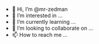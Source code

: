- 👋 Hi, I’m @mr-zedman
- 👀 I’m interested in ...
- 🌱 I’m currently learning ...
- 💞️ I’m looking to collaborate on ...
- 📫 How to reach me ...

<!---
mr-zedman/mr-zedman is a ✨ special ✨ repository because its `README.md` (this file) appears on your GitHub profile.
You can click the Preview link to take a look at your changes.
--->
